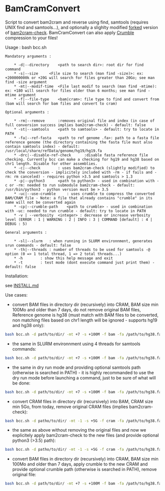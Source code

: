 # BamCramConvert
Script to convert bam2cram and reverse using find, samtools (requires UNIX find and samtools...), and optionally a slighlty modified [forked](https://github.com/beboche/bam2cram-check) version of [bam2cram-check](https://github.com/wtsi-hgi/bam2cram-check). BamCramConvert can also apply [Crumble](https://github.com/jkbonfield/crumble) compression to your files!

Usage : bash bcc.sh

	Mandatory arguments :
  
		* -d|--directory	<path to search dir>: root dir for find command    
		* -s|--size		<File size to search (man find -size)>: ex: +200000000k or +20G will search for files greater than 20Go; see man find -size argument    
		* -mt|--modif-time	<File last modif to search (man find -mtime): ex: +180 will search for files older than 6 months; see man find -mtime argument    
		* -f|--file-type	<bam|cram>: file type to find and convert from (bam will search for bam files and convert to cram)
    
	Optional arguments :
  
		* -rm|--remove		:removes original file and index (in case of full conversion success implies bam2cram-check) - default: false
		* -st|--samtools	<path to samtools> - default: try to locate in PATH
		* -fa|--ref-fasta	<path to ref genome .fa>: path to a fasta file reference genome (the directory containing the fasta file must also contain samtools index) - default: /usr/local/share/refData/genome/hg19/hg19.fa
		* -drc|--disable-ref-check      :disable fasta reference file checking. Currently bcc can make a checking for hg19 and hg38 based on chr1 length. Disable for other assemblies.
		* -c|--check		: uses bam2cram-check (slightly modified) to check the conversion - implicitely included with -rm - if fails and -rm: rm canceled) - requires python >3.5 and samtools > 1.3
		* -p|--python3		<path to python3> - used in combination with -c or -rm: needed to run submodule bam2cram-check - default: /usr/bin/python3 - python version must be > 3.5
		* -uc|--use-crumble     : uses crumble to compress the converted BAM/CRAM file - Note: a file that already contains "crumble" in its name will not be converted again
		* -cp|--crumble-path    <path to crumble> - used in combination with -uc: needed to run crumble - default: try to locate in PATH
		* -v | --verbosity 	<integer> : decrease or increase verbosity level (ERROR : 1 | WARNING : 2 | INFO : 3 | COMMAND [default] : 4 | DEBUG : 5)
    
	General arguments :
  
		* -sl|--slurm   : when running in SLURM environnment, generates srun commands - default: false
		* -th|--threads : number of threads to be used for samtools -@ option (0 => 1 total thread, 1 => 2 total threads...)
		* -h		: show this help message and exit
		* -t		: test mode (dont execute command just print them) - default: false

Installation:

see [INSTALL.md](https://github.com/beboche/BamCramConvert/blob/master/INSTALL.md)

Use cases:

* convert BAM files in directory dir (recursively) into CRAM, BAM size min 100Mo and older than 7 days, do not remove original BAM files, Reference genome is hg38 (must match with BAM files to be converted, non matching files based on chr1 length will be ignored - supports hg19 and hg38 only):

```bash
bash bcc.sh -d path/to/dir/ -mt +7 -s +100M -f bam -fa /path/to/hg38.fa
```

* the same in SLURM environnment using 4 threads for samtools commands:

```bash
bash bcc.sh -d path/to/dir/ -mt +7 -s +100M -f bam -fa /path/to/hg38.fa -sl -th 3
```

* the same in dry run mode and providing optional samtools path (otherwise is searched in PATH) - it is highly recommanded to use the dry run mode before launching a command, just to be sure of what will be done:

```bash
bash bcc.sh -d path/to/dir/ -mt +7 -s +100M -f bam -fa /path/to/hg38.fa -sl -th 3 -st /special/place/samtools -t
```

* convert CRAM files in directory dir (recursively) into BAM, CRAM size min 5Go, from today, remove original CRAM files (implies bam2cram-check):

```bash
bash bcc.sh -d patho/to/dir/ -mt -1 -s +5G -f cram -fa /path/to/hg38.fa -rm
```

* the same as above without removing the original files and now we explicitely apply bam2cram-check to the new files (and provide optional python3 (>3.5) path):

```bash
bash bcc.sh -d patho/to/dir/ -mt -1 -s +5G -f cram -fa /path/to/hg38.fa -c -p /usr/bin/python3
```

* convert BAM files in directory dir (recursively) into CRAM, BAM size min 100Mo and older than 7 days, apply crumble to the new CRAM and provide optional crumble path (otherwise is searched in PATH), remove original file:

```bash
bash bcc.sh -d path/to/dir/ -mt +7 -s +100M -f bam -fa /path/to/hg38.fa -uc -cp /special/place/crumble -rm
```




